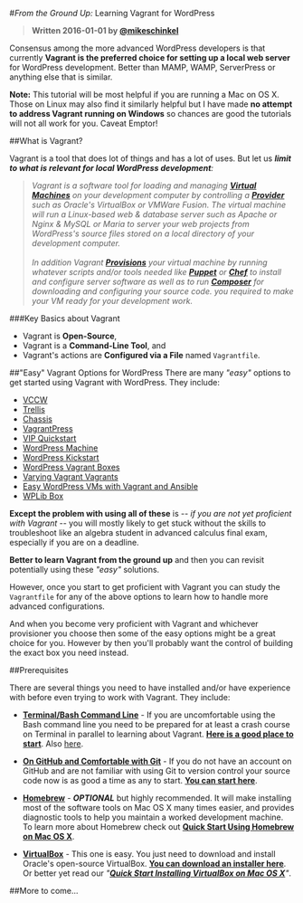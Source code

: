 #_From the Ground Up:_ Learning Vagrant for WordPress 

> **Written 2016-01-01 by [@mikeschinkel](http://twitter.com/mikeschinkel)**

Consensus among the more advanced WordPress developers is that currently **Vagrant is the preferred choice for setting up a local web server** for WordPress development. Better than MAMP, WAMP, ServerPress or anything else that is similar.

**Note:** This tutorial will be most helpful if you are running a Mac on OS X. Those on Linux may also find it similarly helpful but I have made **no attempt to address Vagrant running on Windows** so chances are good the tutorials will not all work for you.  Caveat Emptor!

##What is Vagrant?

Vagrant is a tool that does lot of things and has a lot of uses. But let us _**limit to what is relevant for local WordPress development**:_

> _Vagrant is a software tool for loading and managing [**_Virtual Machines_**](https://en.wikipedia.org/wiki/Virtual_machine) on your development computer by controlling a [**_Provider_**](https://docs.vagrantup.com/v2/providers/) such as Oracle's VirtualBox or VMWare Fusion. The virtual machine will run a Linux-based web & database server such as Apache or Nginx & MySQL or Maria to server your web projects from WordPress's source files stored on a local directory of your development computer._
><br><br>
> _In addition Vagrant [_**Provisions**_](https://docs.vagrantup.com/v2/provisioning/index.html) your virtual machine by running whatever scripts and/or tools needed like [_**Puppet**_](https://puppetlabs.com/puppet/what-is-puppet) or [_**Chef**_](https://learn.chef.io/) to install and configure server software as well as to run [_**Composer**_](https://getcomposer.org/) for downloading and configuring your source code. you required to make your VM ready for your development work._

###Key Basics about Vagrant
- Vagrant is **Open-Source**, 
- Vagrant is a **Command-Line Tool**, and
- Vagrant's actions are **Configured via a File** named `Vagrantfile`.

##"Easy" Vagrant Options for WordPress
There are many _"easy"_ options to get started using Vagrant with WordPress. They include:

- [VCCW](http://vccw.cc)
- [Trellis](https://roots.io/trellis/)
- [Chassis](http://docs.chassis.io)
- [VagrantPress](https://github.com/vagrantpress)
- [VIP Quickstart](https://vip.wordpress.com/documentation/quickstart/)
- [WordPress Machine](https://github.com/audionerd/wordpress-machine)
- [WordPress Kickstart](https://github.com/jnettome/wordpress_kickstart)
- [WordPress Vagrant Boxes](https://github.com/tierra/wp-vagrant)
- [Varying Vagrant Vagrants](http://varyingvagrantvagrants.org)
- [Easy WordPress VMs with Vagrant and Ansible](https://github.com/jalefkowit/vagrant-ansible-wordpress)
- [WPLib Box](https://github.com/wplib/wplib-box/)

**Except the problem with using all of these** is -- _if you are not yet proficient with Vagrant_ -- you will mostly likely to get stuck without the skills to troubleshoot like an algebra student in advanced calculus final exam, especially if you are on a deadline.  

**Better to learn Vagrant from the ground up** and then you can revisit potentially using these _"easy"_ solutions.

However, once you start to get proficient with Vagrant you can study the `Vagrantfile` for any of the above options to learn how to handle more advanced configurations.

And when you become very proficient with Vagrant and whichever provisioner you choose then some of the easy options might be a great choice for you. However by then you'll probably want the control of building the exact box you need instead.

##Prerequisites

There are several things you need to have installed and/or have experience with before even trying to work with Vagrant. They include:

- [**Terminal/Bash Command Line**](http://blog.teamtreehouse.com/introduction-to-the-mac-os-x-command-line) - If you are uncomfortable using the Bash command line you need to be prepared for at least a crash course on Terminal in parallel to learning about Vagrant. [**Here is a good place to start**](http://blog.teamtreehouse.com/introduction-to-the-mac-os-x-command-line). Also [here](http://www.macdevcenter.com/pub/a/mac/2001/12/14/terminal_one.html).

- [**On GitHub and Comfortable with Git**](https://github.com/thecodersguild/learning-git-for-wordpress) - If you do not have an account on GitHub and are not familiar with using Git to version control your source code now is as good a time as any to start.  [**You can start here**](https://github.com/thecodersguild/learning-git-for-wordpress).

- [**Homebrew**](http://brew.sh) - _**OPTIONAL**_ but highly recommended. It will make installing most of the software tools on Mac OS X many times easier, and provides diagnostic tools to help you maintain a worked development machine.  To learn more about Homebrew check out [**Quick Start Using Homebrew on Mac OS X**](https://github.com/thecodersguild/quick-start-using-homebrew-on-mac-os-x).

- [**VirtualBox**](https://www.virtualbox.org/wiki/Downloads) - This one is easy. You just need to download and install Oracle's open-source VirtualBox. [**You can download an installer here**](https://www.virtualbox.org/wiki/Downloads). Or better yet read our _"[_**Quick Start Installing VirtualBox on Mac OS X**_](https://github.com/thecodersguild/quick-start-installing-virtualbox-on-mac-os-x)"_.

##More to come...


